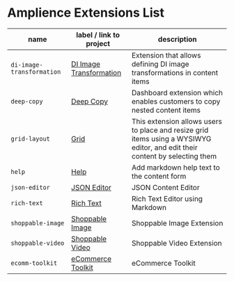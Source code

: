 # Amplience Extensions List

| name | label / link to project | description |
|-----------|-----------------|-------------|
| `di-image-transformation` | [DI Image Transformation](https://github.com/amplience/dc-extension-di-transform) | Extension that allows defining DI image transformations in content items |
| `deep-copy` | [Deep Copy](https://github.com/amplience/dc-extension-deep-copy) | Dashboard extension which enables customers to copy nested content items |
| `grid-layout` | [Grid](https://github.com/amplience/dc-extension-grid) | This extension allows users to place and resize grid items using a WYSIWYG editor, and edit their content by selecting them |
| `help` | [Help](https://github.com/amplience/dc-extension-help) | Add markdown help text to the content form |
| `json-editor` | [JSON Editor](https://amplience.com/developers/docs/integrations/extensions/content-editor/) | JSON Content Editor |
| `rich-text` | [Rich Text](https://github.com/amplience/dc-extension-rich-text) | Rich Text Editor using Markdown |
| `shoppable-image` | [Shoppable Image](https://github.com/amplience/dc-extension-shoppable-image) | Shoppable Image Extension |
| `shoppable-video` | [Shoppable Video](https://github.com/amplience/dc-extension-shoppable-video) | Shoppable Video Extension |
| `ecomm-toolkit` | [eCommerce Toolkit](https://github.com/amplience/dc-extension-ecomm-toolkit) | eCommerce Toolkit |